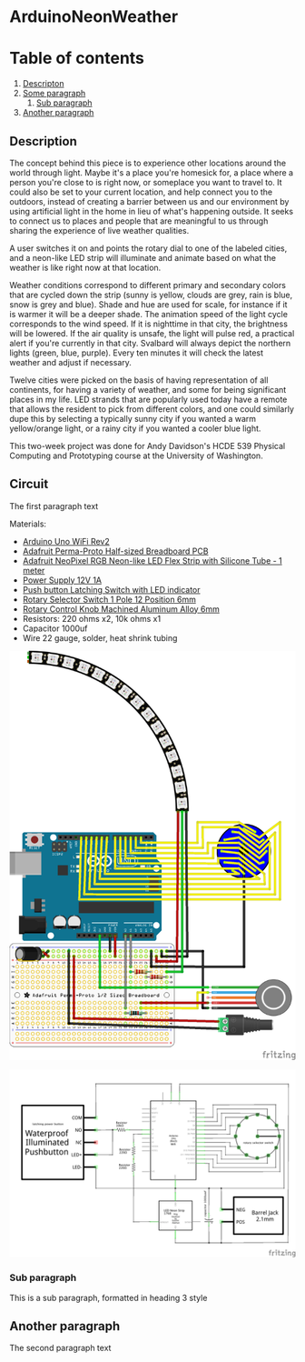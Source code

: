 # ArduinoNeonWeather
 
# Table of contents
1. [Descripton](#description)
2. [Some paragraph](#circuit)
    1. [Sub paragraph](#subparagraph1)
3. [Another paragraph](#paragraph2)

## Description <a name="description"></a>
The concept behind this piece is to experience other locations around the world through light. Maybe it's a place you're homesick for, a place where a person you're close to is right now, or someplace you want to travel to. It could also be set to your current location, and help connect you to the outdoors, instead of creating a barrier between us and our environment by using artificial light in the home in lieu of what's happening outside. It seeks to connect us to places and people that are meaningful to us through sharing the experience of live weather qualities. 

A user switches it on and points the rotary dial to one of the labeled cities, and a neon-like LED strip will illuminate and animate based on what the weather is like right now at that location. 

Weather conditions correspond to different primary and secondary colors that are cycled down the strip (sunny is yellow, clouds are grey, rain is blue, snow is grey and blue). Shade and hue are used for scale, for instance if it is warmer it will be a deeper shade. The animation speed of the light cycle corresponds to the wind speed. If it is nighttime in that city, the brightness will be lowered. If the air quality is unsafe, the light will pulse red, a practical alert if you're currently in that city. Svalbard will always depict the northern lights (green, blue, purple). Every ten minutes it will check the latest weather and adjust if necessary. 
 
Twelve cities were picked on the basis of having representation of all continents, for having a variety of weather, and some for being significant places in my life. LED strands that are popularly used today have a remote that allows the resident to pick from different colors, and one could similarly dupe this by selecting a typically sunny city if you wanted a warm yellow/orange light, or a rainy city if you wanted a cooler blue light.

This two-week project was done for Andy Davidson's HCDE 539 Physical Computing and Prototyping course at the University of Washington. 

## Circuit <a name="circuit"></a>
The first paragraph text

Materials:

* [Arduino Uno WiFi Rev2](https://store-usa.arduino.cc/products/arduino-uno-wifi-rev2?selectedStore=us)
* [Adafruit Perma-Proto Half-sized Breadboard PCB](https://www.adafruit.com/product/571)
* [Adafruit NeoPixel RGB Neon-like LED Flex Strip with Silicone Tube - 1 meter](https://www.adafruit.com/product/3869)
* [Power Supply 12V 1A](https://www.amazon.com/JOVNO-100-240V-Converter-Transformer-5-5x2-5mm/dp/B0875WMYCX/ref=sr_1_1?crid=2FWC7C0XGA9T8&keywords=12v+1a+power+supply+arduino&qid=1679010743&sprefix=12v+1apower+supply+arduino\%2Caps\%2C276&sr=8-1)
* [Push button Latching Switch with LED indicator](https://www.amazon.com/HiLetgo-Latching-Pushbutton-Switch-12V-24V/dp/B078SKTGF2/ref=sr_1_2?crid=PCOI9A778K1Q&keywords=hiletgo\%2Bpower\%2Bswitch&qid=1679010529\&sprefix=hiletgo\%2Bpower\%2Bswitc\%2Caps\%2C155&sr=8-2&th=1)
* [Rotary Selector Switch 1 Pole 12 Position 6mm](https://www.amazon.com/Position-Single-Selector-Rotary-Switch/dp/B074WMC9C8/ref=sr_1_1?crid=PQBEK9DA6BGQ&keywords=rotary+selector+switch+12&qid=1679010256&sprefix=rotary+selector+switch+1\%2Caps\%2C144&sr=8-1)
* [Rotary Control Knob Machined Aluminum Alloy 6mm](https://www.amazon.com/dp/B07FTLW1D2?ref=ppx_pop_mob_ap_share)
* Resistors: 220 ohms x2, 10k ohms x1
* Capacitor 1000uf
* Wire 22 gauge, solder, heat shrink tubing

![bb](/images/circuit_breadboard.png)

![sc](/images/circuit_schematic.png)
    

### Sub paragraph <a name="subparagraph1"></a>
This is a sub paragraph, formatted in heading 3 style

## Another paragraph <a name="paragraph2"></a>
The second paragraph text